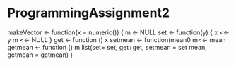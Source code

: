 # ProgrammingAssignment2
makeVector <- function(x = numeric()) {
 m <- NULL
  set <- function(y) {
       x <<- y
        m <<- NULL
  }
  get <- function () x
  setmean <- function(mean0 m<<- mean
  getmean <- function () m
  list(set= set, get+get,
      setmean = set mean,
      getmean = getmean)
}
